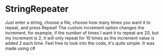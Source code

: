 # StringRepeater
Just enter a string, choose a file,  choose how many times you want it to repeat, and press Repeat! The custom increment option changes the increment, for example, if the number 
of times I want it to repeat are 20, but my increment is 2, it will only repeat for 10 times as the increment value is added 2 each time. Feel free to look into the code,
it's quite simple.  It was made using c#
